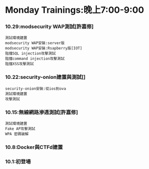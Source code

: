 # Monday Trainings:晚上7:00-9:00

### 10.29:modsecurity WAP測試[許嘉修]
```
測試環境建置
modsecurity WAP安裝:server版
modsecurity WAP安裝:Rsapberry版[IOT]
阻擋SQL injection攻擊測試
阻擋command injection攻擊測試
阻擋XSS攻擊測試
```

### 10.22:security-onion建置與測試[]
```
security-onion安裝:從ios到ova
測試環境建置
攻擊測試
```

### 10.15:無線網路滲透測試[許嘉修]
```
測試環境建置
Fake AP攻擊測試
WPA 密碼破解
```

### 10.8:Docker與CTFd建置

### 10.1:初登場






